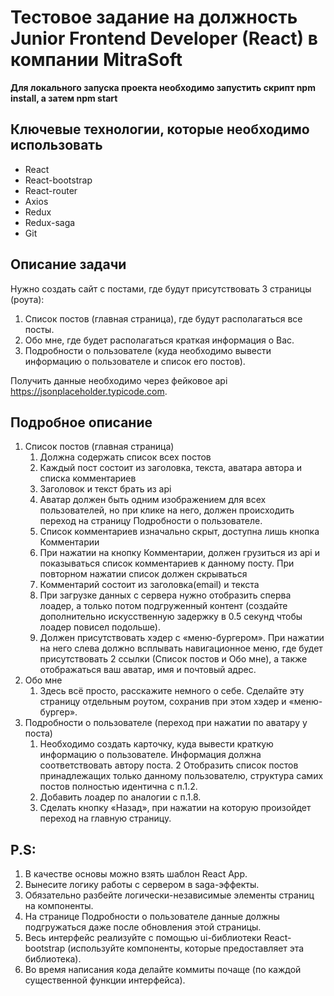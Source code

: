 # Тестовое задание на должность Junior Frontend Developer (React) в компании MitraSoft

**Для локального запуска проекта необходимо запустить скрипт npm install, а затем npm start**

## Ключевые технологии, которые необходимо использовать

* React
* React-bootstrap
* React-router
* Axios
* Redux
* Redux-saga
* Git
 

## Описание задачи

Нужно создать сайт с постами, где будут присутствовать 3 страницы (роута):
1. Список постов (главная страница), где будут располагаться все посты.
2. Обо мне, где будет располагаться краткая информация о Вас.
3. Подробности о пользователе (куда необходимо вывести информацию о пользователе и список его постов).

Получить данные необходимо через фейковое api https://jsonplaceholder.typicode.com.

 

## Подробное описание

1. Список постов (главная страница)
    1. Должна содержать список всех постов
    2. Каждый пост состоит из заголовка, текста, аватара автора и списка комментариев
    3. Заголовок и текст брать из api
    4. Аватар должен быть одним изображением для всех пользователей, но при клике на него, должен происходить переход на страницу Подробности о пользователе.
    5. Список комментариев изначально скрыт, доступна лишь кнопка Комментарии
    6. При нажатии на кнопку Комментарии, должен грузиться из api и показываться список комментариев к данному посту. При повторном нажатии список должен скрываться
    7. Комментарий состоит из заголовка(email) и текста
    8. При загрузке данных с сервера нужно отобразить сперва лоадер, а только потом подгруженный контент (создайте дополнительно искусственную задержку в 0.5 секунд чтобы лоадер повисел подольше).
    9. Должен присутствовать хэдер с «меню-бургером». При нажатии на него слева должно всплывать навигационное меню, где будет присутствовать 2 ссылки (Список постов и Обо мне), а также отображаться ваш аватар, имя и почтовый адрес.
2. Обо мне
    1. Здесь всё просто, расскажите немного о себе. Сделайте эту страницу отдельным роутом, сохранив при этом хэдер и «меню-бургер».
3. Подробности о пользователе (переход при нажатии по аватару у поста)
    1. Необходимо создать карточку, куда вывести краткую информацию о пользователе. Информация должна соответствовать автору поста.
    2 Отобразить список постов принадлежащих только данному пользователю, структура самих постов полностью идентична с п.1.2.
    3. Добавить лоадер по аналогии с п.1.8.
    4. Сделать кнопку «Назад», при нажатии на которую произойдет переход на главную страницу.


 

## P.S:

1. В качестве основы можно взять шаблон React App.
2. Вынесите логику работы с сервером в saga-эффекты.
3. Обязательно разбейте логически-независимые элементы страниц на компоненты.
4. На странице Подробности о пользователе данные должны подгружаться даже после обновления этой страницы.
5. Весь интерфейс реализуйте с помощью ui-библиотеки React-bootstrap (используйте компоненты, которые предоставляет эта библиотека).
6. Во время написания кода делайте коммиты почаще (по каждой существенной функции интерфейса).
